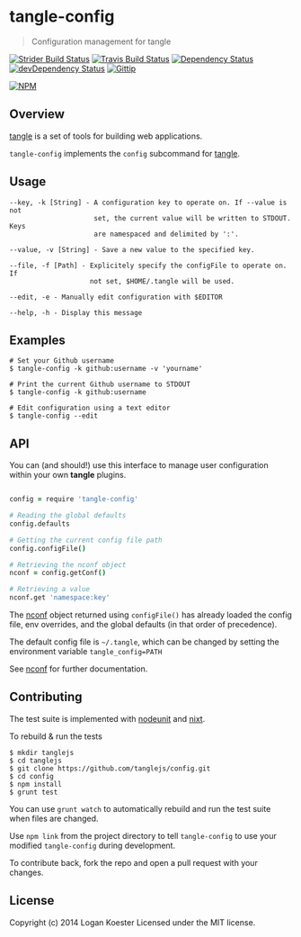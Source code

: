# tangle-config

> Configuration management for tangle

[![Strider Build Status](http://ci.ldk.io/tanglejs/config/badge)](https://ci.ldk.io/tanglejs/config/)
[![Travis Build Status](https://secure.travis-ci.org/tanglejs/config.png?branch=master)](http://travis-ci.org/tanglejs/config)
[![Dependency Status](https://david-dm.org/tanglejs/config.png)](https://david-dm.org/tanglejs/config)
[![devDependency Status](https://david-dm.org/tanglejs/config/dev-status.png)](https://david-dm.org/tanglejs/config#info=devDependencies)
[![Gittip](http://img.shields.io/gittip/logankoester.png)](https://www.gittip.com/logankoester/)

[![NPM](https://nodei.co/npm/tangle-config.png?downloads=true)](https://nodei.co/npm/tangle-config/)


## Overview

[tangle](https://github.com/tanglejs/tangle) is a set of tools
for building web applications.

`tangle-config` implements the `config` subcommand for
[tangle](https://github.com/tanglejs/tangle).


## Usage

    --key, -k [String] - A configuration key to operate on. If --value is not
                         set, the current value will be written to STDOUT. Keys
                         are namespaced and delimited by ':'.

    --value, -v [String] - Save a new value to the specified key.

    --file, -f [Path] - Explicitely specify the configFile to operate on. If
                        not set, $HOME/.tangle will be used.

    --edit, -e - Manually edit configuration with $EDITOR

    --help, -h - Display this message


## Examples

    # Set your Github username
    $ tangle-config -k github:username -v 'yourname'

    # Print the current Github username to STDOUT
    $ tangle-config -k github:username

    # Edit configuration using a text editor
    $ tangle-config --edit


## API

You can (and should!) use this interface to manage user configuration within
your own **tangle** plugins.

```coffee

config = require 'tangle-config'

# Reading the global defaults
config.defaults

# Getting the current config file path
config.configFile()

# Retrieving the nconf object
nconf = config.getConf()

# Retrieving a value
nconf.get 'namespace:key'

```

The [nconf](https://github.com/flatiron/nconf) object returned using
`configFile()` has already loaded the config file, env overrides, and
the global defaults (in that order of precedence).

The default config file is `~/.tangle`, which can be
changed by setting the environment variable `tangle_config=PATH`

See [nconf](https://github.com/flatiron/nconf) for further documentation.


## Contributing

The test suite is implemented with
[nodeunit](https://github.com/caolan/nodeunit) and
[nixt](https://github.com/vesln/nixt).

To rebuild & run the tests

    $ mkdir tanglejs
    $ cd tanglejs
    $ git clone https://github.com/tanglejs/config.git
    $ cd config
    $ npm install
    $ grunt test

You can use `grunt watch` to automatically rebuild and run the test suite when
files are changed.

Use `npm link` from the project directory to tell `tangle-config` to use
your modified `tangle-config` during development.

To contribute back, fork the repo and open a pull request with your changes.


## License

Copyright (c) 2014 Logan Koester
Licensed under the MIT license.


